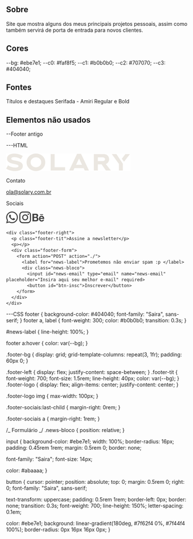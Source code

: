 ## Sobre

Site que mostra alguns dos meus principais projetos pessoais, assim como também servirá de porta de entrada para novos clientes.

## Cores

--bg: #ebe7e1;
--c0: #faf8f5;
--c1: #b0b0b0;
--c2: #707070;
--c3: #404040;

## Fontes

Títulos e destaques
Serifada - Amiri
Regular e Bold

## Elementos não usados

--Footer antigo

---HTML

<footer>
  <div class="footer-bg container">
    <div class="footer-logo">
      <a href="#"><img src="./assets/img/icon/svgs/logo-footer.svg" alt="Logotipo Solary"></a>
    </div>
    <div class="footer-left">
      <div class="footer-contato">
        <p class="footer-tit">Contato</p>
        <a href="mailto:ola@solary.com.br"> ola@solary.com.br</a>
      </div>
      <div class="footer-sociais">
        <p class="footer-tit">Sociais</p>
        <a href="#"><img src="./assets/img/icon/svgs/soc-zap.svg" alt=""></a>
        <a href="#"><img src="./assets/img/icon/svgs/soc-ig.svg" alt=""></a>
        <a href="#"><img src="./assets/img/icon/svgs/soc-be.svg" alt=""></a>
      </div>
    </div>

    <div class="footer-right">
      <p class="footer-tit">Assine a newsletter</p>
      <p></p>
      <div class="footer-form">
        <form action="POST" action="./">
          <label for="news-label">Prometemos não enviar spam :p </label>
          <div class="news-bloco">
            <input id="news-email" type="email" name="news-email" placeholder="Insira aqui seu melhor e-mail" required>
            <button id="btn-insc">Inscrever</button>
        </form>
      </div>
    </div>

  </div>
</footer>
---CSS
footer {
  background-color: #404040;
  font-family: "Saira", sans-serif;
}
footer a,
label {
  font-weight: 300;
  color: #b0b0b0;
  transition: 0.3s;
}

#news-label {
line-height: 100%;
}

footer a:hover {
color: var(--bg);
}

.footer-bg {
display: grid;
grid-template-columns: repeat(3, 1fr);
padding: 60px 0;
}

.footer-left {
display: flex;
justify-content: space-between;
}
.footer-tit {
font-weight: 700;
font-size: 1.5rem;
line-height: 40px;
color: var(--bg);
}
.footer-logo {
display: flex;
align-items: center;
justify-content: center;
}

.footer-logo img {
max-width: 100px;
}

.footer-sociais:last-child {
margin-right: 0rem;
}

.footer-sociais a {
margin-right: 1rem;
}

/_ Formulário _/
.news-bloco {
position: relative;
}

input {
background-color: #ebe7e1;
width: 100%;
border-radius: 16px;
padding: 0.45rem 1rem;
margin: 0.5rem 0;
border: none;

font-family: "Saira";
font-size: 14px;

color: #abaaaa;
}

button {
cursor: pointer;
position: absolute;
top: 0;
margin: 0.5rem 0;
right: 0;
font-family: "Saira", sans-serif;

text-transform: uppercase;
padding: 0.5rem 1rem;
border-left: 0px;
border: none;
transition: 0.3s;
font-weight: 700;
line-height: 150%;
letter-spacing: 0.1em;

color: #ebe7e1;
background: linear-gradient(180deg, #7f62f4 0%, #7f44f4 100%);
border-radius: 0px 16px 16px 0px;
}
